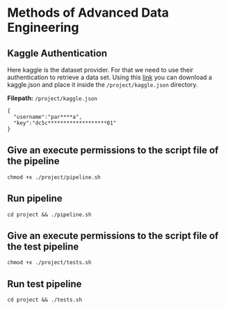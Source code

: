 # Methods of Advanced Data Engineering


## Kaggle Authentication
Here kaggle is the dataset provider. For that we need to use their authentication to retrieve a data set.
Using this [link](https://www.kaggle.com/settings) you can download a kaggle.json and place it inside the `/project/kaggle.json`
directory.

**Filepath:** `/project/kaggle.json`

```
{
  "username":"par****a",
  "key":"dc5c*******************01"
}
```

## Give an execute permissions to the script file of the pipeline
```
chmod +x ./project/pipeline.sh
```

## Run pipeline
```
cd project && ./pipeline.sh
```

## Give an execute permissions to the script file of the test pipeline
```
chmod +x ./project/tests.sh
```

## Run test pipeline
```
cd project && ./tests.sh
```